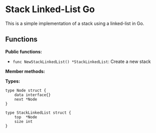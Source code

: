 # Stack Linked-List Go

This is a simple implementation of a stack using a linked-list in Go.

## Functions


**Public functions:**

- `func NewStackLinkedList() *StackLinkedList`: Create a new stack

**Member methods:**


**Types:**

```
type Node struct {
	data interface{}
	next *Node
}

type StackLinkedList struct {
	top  *Node
	size int
}
```
